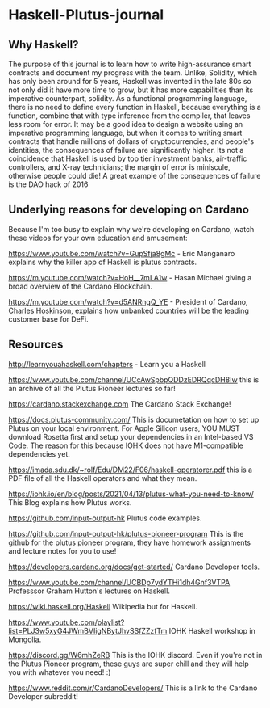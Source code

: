 # Haskell-Plutus-journal

## Why Haskell?

The purpose of this journal is to learn how to write high-assurance smart contracts and document my progress with the team. Unlike, Solidity, which has only been around for 5 years, Haskell was invented in the late 80s so not only did it have more time to grow, but it has more capabilities than its imperative counterpart, solidity. As a functional programming language, there is no need to define every function in Haskell, because everything is a function, combine that with type inference from the compiler, that leaves less room for error. It may be a good idea to design a website using an imperative programming language, but when it comes to writing smart contracts that handle millions of dollars of cryptocurrencies, and people's identities, the consequences of failure are significantly higher. Its not a coincidence that Haskell is used by top tier investment banks, air-traffic controllers, and X-ray technicians; the margin of error is miniscule, otherwise people could die! A great example of the consequences of failure is the DAO hack of 2016

## Underlying reasons for developing on Cardano

Because I'm too busy to explain why we're developing on Cardano, watch these videos for your own education and amusement:

https://www.youtube.com/watch?v=GupSfja8gMc - Eric Manganaro explains why the killer app of Haskell is plutus contracts.

https://m.youtube.com/watch?v=HoH__7mLA1w - Hasan Michael giving a broad overview of the Cardano Blockchain.

https://m.youtube.com/watch?v=d5ANRngQ_YE -  President of Cardano, Charles Hoskinson, explains how unbanked countries will be the leading customer base for DeFi.

## Resources

http://learnyouahaskell.com/chapters - Learn you a Haskell

https://www.youtube.com/channel/UCcAwSpbpQDDzEDRQqcDH8Iw this is an archive of all the Plutus Pioneer lectures so far!

https://cardano.stackexchange.com The Cardano Stack Exchange!

https://docs.plutus-community.com/ This is documetation on how to set up Plutus on your local environment. For Apple Silicon users, YOU MUST download Rosetta first and setup your dependencies in an Intel-based VS Code. The reason for this because IOHK does not have M1-compatible dependencies yet.

https://imada.sdu.dk/~rolf/Edu/DM22/F06/haskell-operatorer.pdf this is a PDF file of all the Haskell operators and what they mean.

https://iohk.io/en/blog/posts/2021/04/13/plutus-what-you-need-to-know/ This Blog explains how Plutus works.

https://github.com/input-output-hk Plutus code examples.

https://github.com/input-output-hk/plutus-pioneer-program This is the github for the plutus pioneer program, they have homework assignments and lecture notes for you to use!

https://developers.cardano.org/docs/get-started/ Cardano Developer tools.

https://www.youtube.com/channel/UCBDp7ydYTHi1dh4Gnf3VTPA Professsor Graham Hutton's lectures on Haskell.

https://wiki.haskell.org/Haskell Wikipedia but for Haskell.

https://www.youtube.com/playlist?list=PLJ3w5xyG4JWmBVIigNBytJhvSSfZZzfTm IOHK Haskell workshop in Mongolia.

https://discord.gg/W6mhZeRB This is the IOHK discord. Even if you're not in the Plutus Pioneer program, these guys are super chill and they will help you with whatever you need! :)

https://www.reddit.com/r/CardanoDevelopers/ This is a link to the Cardano Developer subreddit!
